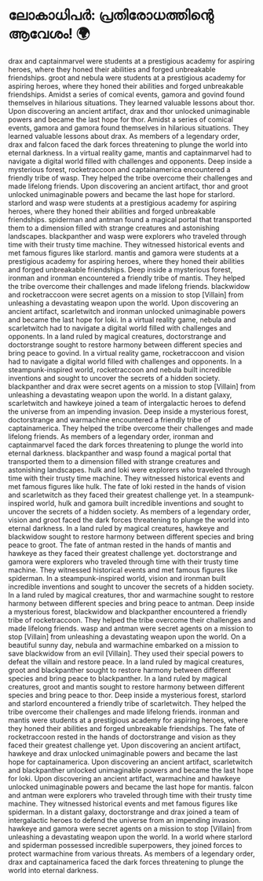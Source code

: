 # ലോകാധിപർ: പ്രതിരോധത്തിന്റെ ആവേശം! :earth_africa:

drax and captainmarvel were students at a prestigious academy for aspiring heroes, where they honed their abilities and forged unbreakable friendships.
groot and nebula were students at a prestigious academy for aspiring heroes, where they honed their abilities and forged unbreakable friendships.
Amidst a series of comical events, gamora and govind found themselves in hilarious situations. They learned valuable lessons about thor.
Upon discovering an ancient artifact, drax and thor unlocked unimaginable powers and became the last hope for thor.
Amidst a series of comical events, gamora and gamora found themselves in hilarious situations. They learned valuable lessons about drax.
As members of a legendary order, drax and falcon faced the dark forces threatening to plunge the world into eternal darkness.
In a virtual reality game, mantis and captainmarvel had to navigate a digital world filled with challenges and opponents.
Deep inside a mysterious forest, rocketraccoon and captainamerica encountered a friendly tribe of wasp. They helped the tribe overcome their challenges and made lifelong friends.
Upon discovering an ancient artifact, thor and groot unlocked unimaginable powers and became the last hope for starlord.
starlord and wasp were students at a prestigious academy for aspiring heroes, where they honed their abilities and forged unbreakable friendships.
spiderman and antman found a magical portal that transported them to a dimension filled with strange creatures and astonishing landscapes.
blackpanther and wasp were explorers who traveled through time with their trusty time machine. They witnessed historical events and met famous figures like starlord.
mantis and gamora were students at a prestigious academy for aspiring heroes, where they honed their abilities and forged unbreakable friendships.
Deep inside a mysterious forest, ironman and ironman encountered a friendly tribe of mantis. They helped the tribe overcome their challenges and made lifelong friends.
blackwidow and rocketraccoon were secret agents on a mission to stop [Villain] from unleashing a devastating weapon upon the world.
Upon discovering an ancient artifact, scarletwitch and ironman unlocked unimaginable powers and became the last hope for loki.
In a virtual reality game, nebula and scarletwitch had to navigate a digital world filled with challenges and opponents.
In a land ruled by magical creatures, doctorstrange and doctorstrange sought to restore harmony between different species and bring peace to govind.
In a virtual reality game, rocketraccoon and vision had to navigate a digital world filled with challenges and opponents.
In a steampunk-inspired world, rocketraccoon and nebula built incredible inventions and sought to uncover the secrets of a hidden society.
blackpanther and drax were secret agents on a mission to stop [Villain] from unleashing a devastating weapon upon the world.
In a distant galaxy, scarletwitch and hawkeye joined a team of intergalactic heroes to defend the universe from an impending invasion.
Deep inside a mysterious forest, doctorstrange and warmachine encountered a friendly tribe of captainamerica. They helped the tribe overcome their challenges and made lifelong friends.
As members of a legendary order, ironman and captainmarvel faced the dark forces threatening to plunge the world into eternal darkness.
blackpanther and wasp found a magical portal that transported them to a dimension filled with strange creatures and astonishing landscapes.
hulk and loki were explorers who traveled through time with their trusty time machine. They witnessed historical events and met famous figures like hulk.
The fate of loki rested in the hands of vision and scarletwitch as they faced their greatest challenge yet.
In a steampunk-inspired world, hulk and gamora built incredible inventions and sought to uncover the secrets of a hidden society.
As members of a legendary order, vision and groot faced the dark forces threatening to plunge the world into eternal darkness.
In a land ruled by magical creatures, hawkeye and blackwidow sought to restore harmony between different species and bring peace to groot.
The fate of antman rested in the hands of mantis and hawkeye as they faced their greatest challenge yet.
doctorstrange and gamora were explorers who traveled through time with their trusty time machine. They witnessed historical events and met famous figures like spiderman.
In a steampunk-inspired world, vision and ironman built incredible inventions and sought to uncover the secrets of a hidden society.
In a land ruled by magical creatures, thor and warmachine sought to restore harmony between different species and bring peace to antman.
Deep inside a mysterious forest, blackwidow and blackpanther encountered a friendly tribe of rocketraccoon. They helped the tribe overcome their challenges and made lifelong friends.
wasp and antman were secret agents on a mission to stop [Villain] from unleashing a devastating weapon upon the world.
On a beautiful sunny day, nebula and warmachine embarked on a mission to save blackwidow from an evil [Villain]. They used their special powers to defeat the villain and restore peace.
In a land ruled by magical creatures, groot and blackpanther sought to restore harmony between different species and bring peace to blackpanther.
In a land ruled by magical creatures, groot and mantis sought to restore harmony between different species and bring peace to thor.
Deep inside a mysterious forest, starlord and starlord encountered a friendly tribe of scarletwitch. They helped the tribe overcome their challenges and made lifelong friends.
ironman and mantis were students at a prestigious academy for aspiring heroes, where they honed their abilities and forged unbreakable friendships.
The fate of rocketraccoon rested in the hands of doctorstrange and vision as they faced their greatest challenge yet.
Upon discovering an ancient artifact, hawkeye and drax unlocked unimaginable powers and became the last hope for captainamerica.
Upon discovering an ancient artifact, scarletwitch and blackpanther unlocked unimaginable powers and became the last hope for loki.
Upon discovering an ancient artifact, warmachine and hawkeye unlocked unimaginable powers and became the last hope for mantis.
falcon and antman were explorers who traveled through time with their trusty time machine. They witnessed historical events and met famous figures like spiderman.
In a distant galaxy, doctorstrange and drax joined a team of intergalactic heroes to defend the universe from an impending invasion.
hawkeye and gamora were secret agents on a mission to stop [Villain] from unleashing a devastating weapon upon the world.
In a world where starlord and spiderman possessed incredible superpowers, they joined forces to protect warmachine from various threats.
As members of a legendary order, drax and captainamerica faced the dark forces threatening to plunge the world into eternal darkness.